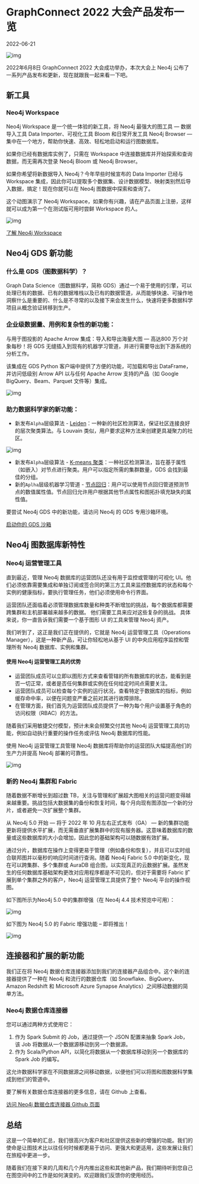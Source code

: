 # GraphConnect 2022 大会产品发布一览

2022-06-21

![img](graphconnect2022-announcements/Frame-9.jpg)

2022年6月8日 GraphConnect 2022 大会成功举办，本次大会上 Neo4j 公布了一系列产品发布和更新，现在就跟我一起来看一下吧。

## 新工具

### Neo4j Workspace

Neo4j Workspace 是一个统一体验的新工具，将 Neo4j 最强大的图工具 — 数据导入工具 Data Importer、可视化工具 Bloom 和日常开发工具 Neo4j Browser — 集中在一个地方，帮助你快速、高效、轻松地启动和运行图数据库。

如果你已经有数据库实例了，只需在 Workspace 中连接数据库并开始探索和查询数据，而无需再次登录 Neo4j Bloom 或 Neo4j Browser。

如果你希望将新数据导入 Neo4j？今年早些时候宣布的 Data Importer 已经与 Workspace 集成，因此你可以提取多个数据集、设计数据模型、映射类别然后导入数据，搞定！现在你就可以在 Neo4j 图数据中探索和查询了。

这个动图演示了 Neo4j Workspace，如果你有兴趣，请在产品页面上注册，这样就可以成为第一个在测试版可用时尝鲜 Workspace 的人。

![img](graphconnect2022-announcements/workspace-demo.gif)

[了解 Neo4j Workspace](https://neo4j.com/product/workspace/?ref=blog)

## Neo4j GDS 新功能

### 什么是 GDS（图数据科学）？

Graph Data Science（图数据科学，简称 GDS）通过一个易于使用的引擎，可以处理已有的数据、已有的数据堆栈以及已有的数据管道，从而能够快速、可操作地洞察什么是重要的、什么是不寻常的以及接下来会发生什么，快速将更多数据科学项目从概念验证转移到生产。

### 企业级数据量、用例和复杂性的新功能：

与用于图投影的 Apache Arrow 集成：导入和导出海量大图 — 高达800 万个对象每秒！将 GDS 无缝插入到现有的机器学习管道，并进行需要导出到下游系统的分析工作。

该集成在 GDS Python 客户端中提供了方便的功能，可加载和导出 DataFrame，并访问低级别 Arrow API 以与任何 Apache Arrow 支持的产品（如 Google BigQuery、Beam、Parquet 文件等）集成。

![img](graphconnect2022-announcements/gds-arrow.png)

### 助力数据科学家的新功能：

- 新发布`Alpha`层级算法 - [Leiden](https://neo4j.com/docs/graph-data-science/2.1/algorithms/alpha/leiden/)：一种新的社区检测算法，保证社区连接良好的层次聚类算法。与 Louvain 类似，用户要求这种方法来创建更具凝聚力的社区。

![img](graphconnect2022-announcements/gds-leiden.png)

- 新发布`Alpha`层级算法 - [K-means 聚类](https://neo4j.com/docs/graph-data-science/2.1/algorithms/alpha/kmeans/)：一种社区检测算法，旨在基于属性（如嵌入）对节点进行聚类。用户可以指定所需的集群数量，GDS 会找到最佳的分组。
- 新的`Aplha`层级机器学习管道 - [节点回归](https://neo4j.com/docs/graph-data-science/2.1/machine-learning/node-property-prediction/noderegression-pipelines/)：用户可以使用节点回归管道预测节点的数值属性值。节点回归允许用户根据其他节点属性和图拓扑填充缺失的属性值。

要尝试 Neo4j GDS 中的新功能，请访问 Neo4j 的 GDS 专用沙箱环境。

[启动你的 GDS 沙箱](https://neo4j.com/data-science-sandbox/?ref=blog)

## Neo4j 图数据库新特性

### Neo4j 运营管理工具

直到最近，管理 Neo4j 数据库的运营团队还没有用于监控或管理的可视化 UI。他们必须依靠需要集成和单独订阅或签合同的第三方工具来监控数据库的状态和每个实例的健康指标，要执行管理任务，他们必须使用命令行界面。

运营团队还面临着必须管理数据库数量和种类不断增加的挑战，每个数据库都需要跨集群和主机部署越来越多的数据。 他们需要工具来应对这些复杂的挑战。 具体来说，你一直告诉我们需要一个基于图形 UI 的工具来管理 Neo4j 资产。

我们听到了，这正是我们正在提供的，它就是 Neo4j 运营管理工具（Operations Manager），这是一种新产品，可让你轻松地从基于 UI 的中央应用程序监控和管理所有 Neo4j 数据库、实例和集群。

#### 使用 Neo4j 运营管理工具的优势

- 运营团队成员可以立即以图形方式来查看管辖的所有数据库的状态，能看到是否一切正常，或者是否任何集群或实例在任何给定时间点需要关注。
- 运营团队成员可以检查每个实例的运行状况，查看特定于数据库的指标，例如缓存命中率，以便在问题变严重之前对其进行故障排除。
- 在管理方面，我们首先为运营团队成员提供了一种为每个用户设置基于角色的访问权限（RBAC）的方法。


随着我们采用敏捷交付模型，预计未来会频繁交付其他 Neo4j 运营管理工具的功能，例如自动执行重要的操作任务或评估 Neo4j 数据库的性能。

使用 Neo4j 运营管理工具管理 Neo4j 数据库将帮助你的运营团队大幅提高他们的生产力并提高 Neo4j 部署的可靠性。

![img](graphconnect2022-announcements/nom.png)

### 新的 Neo4j 集群和 Fabric

随着数据不断增长到超过数 TB，关注与管理和扩展超大图相关的运营问题变得越来越重要。挑战包括大数据集的备份和恢复时间，每个月向现有图添加一个新的分片，或者避免一次扩展整个集群。

从 Neo4j 5.0 开始 — 将于 2022 年 10 月左右正式发布（GA） — 新的集群功能更新将提供水平扩展，而无需垂直扩展集群中的现有服务器。这意味着数据库的数量或这些数据库的大小会增加，因此您的基础架构可以随数据有效扩展。

通过分片，数据库在操作上变得更易于管理（例如备份和恢复），并且可以实时组合联邦图并以毫秒的响应时间进行查询。随着 Neo4j Fabric 5.0 中的新变化，现在可以跨集群、多个集群或 AuraDB 组合图，以实现真正的云数据扩展。虽然发生的任何数据库基础架构更改对应用程序都是不可见的，但对于需要将 Fabric 扩展到单个集群之外的客户，Neo4j 运营管理工具提供了整个 Neo4j 平台的操作视图。

如下图所示为Neo4j 5.0 中的集群增强（在 Neo4j 4.4 技术预览中可用）：

![img](graphconnect2022-announcements/clustering.png)

如下图为 Neo4j 5.0 的 Fabric 增强功能 – 即将推出！

![img](graphconnect2022-announcements/fabric.png)

## 连接器和扩展的新功能


我们正在将 Neo4j 数据仓库连接器添加到我们的连接器产品组合中。这个新的连接器提供了一种在 Neo4j 和流行的数据仓库（如 Snowflake、BigQuery、Amazon Redshift 和 Microsoft Azure Synapse Analytics）之间移动数据的简单方法。

### Neo4j 数据仓库连接器

您可以通过两种方式使用它：

1. 作为 Spark Submit 的 Job，通过提供一个 JSON 配置来抽象 Spark Job，该 Job 将数据从一个数据源移动到另一个数据源。
2. 作为 Scala/Python API，以简化将数据从一个数据库移动到另一个数据库的 Spark Job 的编写。

这允许数据科学家在不同数据源之间移动数据，以便他们可以将图和图数据科学集成到他们的管道中。

要了解有关数据仓库连接器的更多信息，请在 Github 上查看。

[访问 Neo4j 数据仓库连接器 Github 页面](https://github.com/neo4j-contrib/neo4j-dwh-connector/?ref=blog)

## 总结

这是一个简单的汇总，我们很高兴为客户和社区提供这些新的增强的功能。我们的使命是让图技术比以往任何时候都更易于访问、更强大和更适用，这些发展让我们在旅程中更进一步。

随着我们在接下来的几周和几个月内推出这些和其他新产品，我们期待听到您自己在图空间中的工作是如何演变的。欢迎跟我们反馈你的使用经历。

